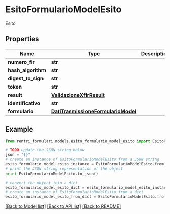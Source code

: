 # EsitoFormularioModelEsito

Esito

## Properties
Name | Type | Description | Notes
------------ | ------------- | ------------- | -------------
**numero_fir** | **str** |  | [optional] 
**hash_algorithm** | **str** |  | [optional] 
**digest_to_sign** | **str** |  | [optional] 
**token** | **str** |  | [optional] 
**result** | [**ValidazioneXfirResult**](ValidazioneXfirResult.md) |  | [optional] 
**identificativo** | **str** |  | [optional] 
**formulario** | [**DatiTrasmissioneFormularioModel**](DatiTrasmissioneFormularioModel.md) |  | [optional] 

## Example

```python
from rentri_formulari.models.esito_formulario_model_esito import EsitoFormularioModelEsito

# TODO update the JSON string below
json = "{}"
# create an instance of EsitoFormularioModelEsito from a JSON string
esito_formulario_model_esito_instance = EsitoFormularioModelEsito.from_json(json)
# print the JSON string representation of the object
print EsitoFormularioModelEsito.to_json()

# convert the object into a dict
esito_formulario_model_esito_dict = esito_formulario_model_esito_instance.to_dict()
# create an instance of EsitoFormularioModelEsito from a dict
esito_formulario_model_esito_from_dict = EsitoFormularioModelEsito.from_dict(esito_formulario_model_esito_dict)
```
[[Back to Model list]](../README.md#documentation-for-models) [[Back to API list]](../README.md#documentation-for-api-endpoints) [[Back to README]](../README.md)


